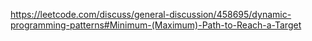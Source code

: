 https://leetcode.com/discuss/general-discussion/458695/dynamic-programming-patterns#Minimum-(Maximum)-Path-to-Reach-a-Target

